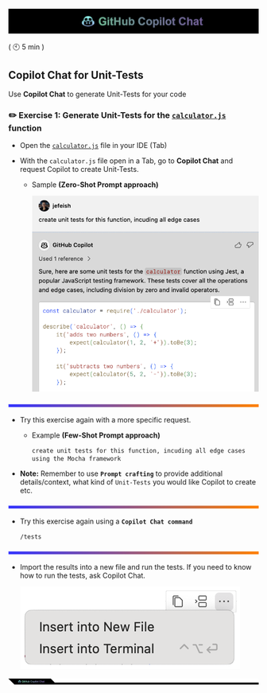 ![cover](images/copilot-chat-cover-wide.png)

( :clock10: 5 min )

## Copilot Chat for Unit-Tests

Use **Copilot Chat** to generate Unit-Tests for your code

### :pencil2: Exercise 1: Generate Unit-Tests for the [`calculator.js`](../Node-calculator/solution/calculator.js) function

- Open the  [`calculator.js`](../Node-calculator/solution/calculator.js) file in your IDE (Tab)

- With the `calculator.js` file open in a Tab, go to **Copilot Chat** and request Copilot to create Unit-Tests.

  - Sample **(Zero-Shot Prompt approach)**

     ![unit-test](images/unit-tests.png)

![cover](images/copilot-chat-cover-wide-3.png)

- Try this exercise again with a more specific request.

    - Example **(Few-Shot Prompt approach)**
        ```
        create unit tests for this function, incuding all edge cases using the Mocha framework
        ```

- **Note:** Remember to use **`Prompt crafting`** to provide additional details/context, what kind of `Unit-Tests` you would like Copilot to create etc.

![cover](images/copilot-chat-cover-wide-3.png)

- Try this exercise again using a **`Copilot Chat command`**

  ```
  /tests
  ```

![cover](images/copilot-chat-cover-wide-3.png)

- Import the results into a new file and run the tests. If you need to know how to run the tests, ask Copilot Chat.

     ![copy](images/vscode-insert-code.png)


![cover](images/copilot-chat-cover-wide-2.png)

